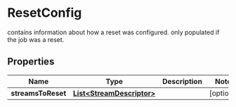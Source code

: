 

# ResetConfig

contains information about how a reset was configured. only populated if the job was a reset.

## Properties

| Name | Type | Description | Notes |
|------------ | ------------- | ------------- | -------------|
|**streamsToReset** | [**List&lt;StreamDescriptor&gt;**](StreamDescriptor.md) |  |  [optional] |



